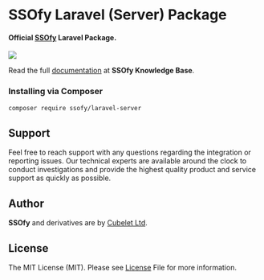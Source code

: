 SSOfy Laravel (Server) Package
=============

#### Official [SSOfy](https://www.ssofy.com) Laravel Package.

![](./docs/banner.png)

Read the full [documentation](https://www.ssofy.com/docs/SDK/Laravel/Installation) at **SSOfy Knowledge Base**.

### Installing via Composer

```bash
composer require ssofy/laravel-server
```

## Support

Feel free to reach support with any questions regarding the integration or reporting issues.
Our technical experts are available around the clock to conduct investigations and provide
the highest quality product and service support as quickly as possible.

## Author

**SSOfy** and derivatives are by [Cubelet Ltd](https://cubelet.co.uk).

## License

The MIT License (MIT). Please see [License](LICENSE) File for more information.
